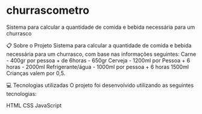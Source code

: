 # churrascometro
Sistema para calcular a quantidade de comida e bebida necessária para um churrasco

📋 Sobre o Projeto
Sistema para calcular a quantidade de comida e bebida necessária para um churrasco,
com base nas informações seguintes:
Carne - 400gr por pessoa + de 6horas - 650gr
Cerveja - 1200ml por Pessoa + 6 horas - 2000ml
Refrigerante/água - 1000ml por pessoa + 6 horas 1500ml
Crianças valem por 0,5.

💻 Tecnologias utilizadas
O projeto foi desenvolvido utilizando as seguintes tecnologias:

HTML
CSS
JavaScript
